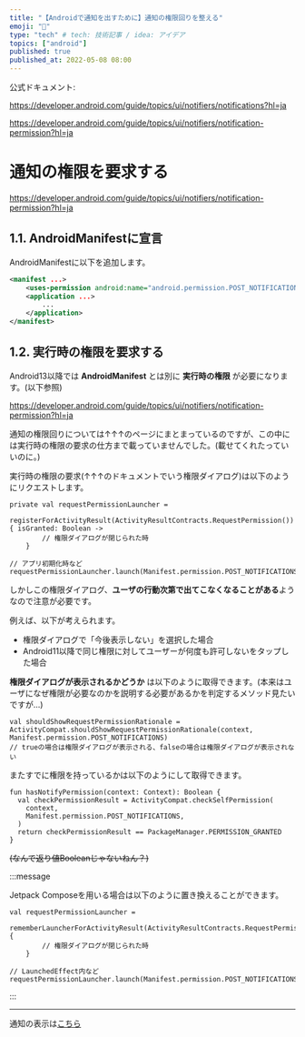```yaml
---
title: "【Androidで通知を出すために】通知の権限回りを整える"
emoji: "📣"
type: "tech" # tech: 技術記事 / idea: アイデア
topics: ["android"]
published: true
published_at: 2022-05-08 08:00
---
```


公式ドキュメント:

https://developer.android.com/guide/topics/ui/notifiers/notifications?hl=ja

https://developer.android.com/guide/topics/ui/notifiers/notification-permission?hl=ja

# 通知の権限を要求する

https://developer.android.com/guide/topics/ui/notifiers/notification-permission?hl=ja

## 1.1. AndroidManifestに宣言

AndroidManifestに以下を追加します。

```xml:AndroidManifest.xml
<manifest ...>
    <uses-permission android:name="android.permission.POST_NOTIFICATIONS"/> <!-- ここ -->
    <application ...>
        ...
    </application>
</manifest>
```

## 1.2. 実行時の権限を要求する

Android13以降では **AndroidManifest** とは別に **実行時の権限** が必要になります。(以下参照)

https://developer.android.com/guide/topics/ui/notifiers/notification-permission?hl=ja

通知の権限回りについては↑↑↑のページにまとまっているのですが、この中には実行時の権限の要求の仕方まで載っていませんでした。(載せてくれたっていいのに。)

実行時の権限の要求(↑↑↑のドキュメントでいう権限ダイアログ)は以下のようにリクエストします。

```kotlin:実行時の権限の要求 (Activity バージョン)
private val requestPermissionLauncher =
    registerForActivityResult(ActivityResultContracts.RequestPermission()) { isGranted: Boolean ->
        // 権限ダイアログが閉じられた時
    }

// アプリ初期化時など
requestPermissionLauncher.launch(Manifest.permission.POST_NOTIFICATIONS)

```

しかしこの権限ダイアログ、**ユーザの行動次第で出てこなくなることがある**ようなので注意が必要です。

例えば、以下が考えられます。
- 権限ダイアログで「今後表示しない」を選択した場合
- Android11以降で同じ権限に対してユーザーが何度も許可しないをタップした場合

**権限ダイアログが表示されるかどうか** は以下のように取得できます。(本来はユーザになぜ権限が必要なのかを説明する必要があるかを判定するメソッド見たいですが...)

```kotlin:権限ダイアログが表示されるかを判定する
val shouldShowRequestPermissionRationale = ActivityCompat.shouldShowRequestPermissionRationale(context, Manifest.permission.POST_NOTIFICATIONS)
// trueの場合は権限ダイアログが表示される、falseの場合は権限ダイアログが表示されない
```

またすでに権限を持っているかは以下のようにして取得できます。

```kotlin:権限のチェック
fun hasNotifyPermission(context: Context): Boolean {
  val checkPermissionResult = ActivityCompat.checkSelfPermission(
    context,
    Manifest.permission.POST_NOTIFICATIONS,
  )
  return checkPermissionResult == PackageManager.PERMISSION_GRANTED
}
```

~~(なんで返り値Booleanじゃないねん？)~~

:::message 

Jetpack Composeを用いる場合は以下のように置き換えることができます。

```kotlin:実行時の権限の要求 (Jetpack Compose バージョン)
val requestPermissionLauncher =
    rememberLauncherForActivityResult(ActivityResultContracts.RequestPermission()) {
        // 権限ダイアログが閉じられた時
    }

// LaunchedEffect内など
requestPermissionLauncher.launch(Manifest.permission.POST_NOTIFICATIONS)
```

:::

---

通知の表示は[こちら](https://zenn.dev/tbsten/droid-notification-create)

